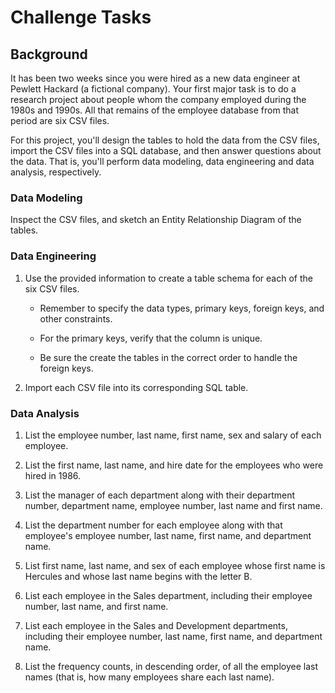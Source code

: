 # Challenge Tasks

## Background

It has been two weeks since you were hired as a new data engineer at Pewlett Hackard (a fictional company). Your first major task is to do a research project about people whom the company employed during the 1980s and 1990s. All that remains of the employee database from that period are six CSV files.

For this project, you'll design the tables to hold the data from the CSV files, import the CSV files into a SQL database, and then answer questions about the data. That is, you'll perform data modeling, data engineering and data analysis, respectively.

### Data Modeling

Inspect the CSV files, and sketch an Entity Relationship Diagram of the tables. 

### Data Engineering

1. Use the provided information to create a table schema for each of the six CSV files.

    - Remember to specify the data types, primary keys, foreign keys, and other constraints. 

    - For the primary keys, verify that the column is unique. 

    - Be sure the create the tables in the correct order to handle the foreign keys.

2. Import each CSV file into its corresponding SQL table. 

### Data Analysis 

1. List the employee number, last name, first name, sex and salary of each employee.

2. List the first name, last name, and hire date for the employees who were hired in 1986.

3. List the manager of each department along with their department number, department name, employee number, last name and first name. 

4. List the department number for each employee along with that employee's employee number, last name, first name, and department name.

5. List first name, last name, and sex of each employee whose first name is Hercules and whose last name begins with the letter B.

6. List each employee in the Sales department, including their employee number, last name, and first name.

7. List each employee in the Sales and Development departments, including their employee number, last name, first name, and department name.

8. List the frequency counts, in descending order, of all the employee last names (that is, how many employees share each last name). 
